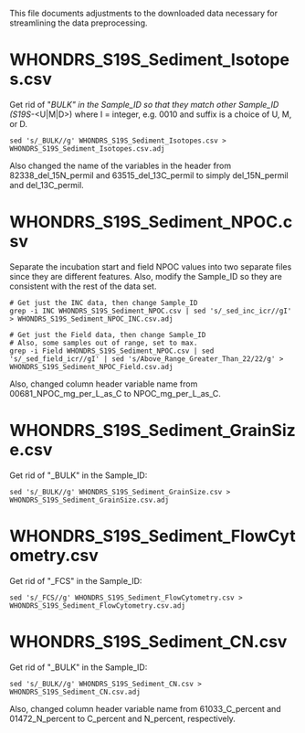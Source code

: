 This file documents adjustments to the downloaded data 
necessary for streamlining the data preprocessing.

# WHONDRS_S19S_Sediment_Isotopes.csv

Get rid of "_BULK" in the Sample_ID so that 
they match other Sample_ID (S19S_<IIII>-<U|M|D>)
where I = integer, e.g. 0010 and suffix is a 
choice of U, M, or D.

```
sed 's/_BULK//g' WHONDRS_S19S_Sediment_Isotopes.csv > WHONDRS_S19S_Sediment_Isotopes.csv.adj
```

Also changed the name of the variables in the header
from 82338_del_15N_permil and 63515_del_13C_permil to
simply del_15N_permil and del_13C_permil.

# WHONDRS_S19S_Sediment_NPOC.csv

Separate the incubation start and field NPOC values
into two separate files since they are different
features.  Also, modify the Sample_ID so they are
consistent with the rest of the data set.
```
# Get just the INC data, then change Sample_ID
grep -i INC WHONDRS_S19S_Sediment_NPOC.csv | sed 's/_sed_inc_icr//gI' > WHONDRS_S19S_Sediment_NPOC_INC.csv.adj

# Get just the Field data, then change Sample_ID
# Also, some samples out of range, set to max.
grep -i Field WHONDRS_S19S_Sediment_NPOC.csv | sed 's/_sed_field_icr//gI' | sed 's/Above_Range_Greater_Than_22/22/g' > WHONDRS_S19S_Sediment_NPOC_Field.csv.adj 
```

Also, changed column header variable name from
00681_NPOC_mg_per_L_as_C to NPOC_mg_per_L_as_C.

# WHONDRS_S19S_Sediment_GrainSize.csv

Get rid of "_BULK" in the Sample_ID:
```
sed 's/_BULK//g' WHONDRS_S19S_Sediment_GrainSize.csv > WHONDRS_S19S_Sediment_GrainSize.csv.adj
```

# WHONDRS_S19S_Sediment_FlowCytometry.csv

Get rid of "_FCS" in the Sample_ID:

```
sed 's/_FCS//g' WHONDRS_S19S_Sediment_FlowCytometry.csv > WHONDRS_S19S_Sediment_FlowCytometry.csv.adj
```

# WHONDRS_S19S_Sediment_CN.csv

Get rid of "_BULK" in the Sample_ID:

```
sed 's/_BULK//g' WHONDRS_S19S_Sediment_CN.csv > WHONDRS_S19S_Sediment_CN.csv.adj
```

Also, changed column header variable name from
61033_C_percent and 01472_N_percent to 
C_percent and N_percent, respectively.

